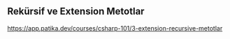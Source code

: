 Rekürsif ve Extension Metotlar
---
https://app.patika.dev/courses/csharp-101/3-extension-recursive-metotlar